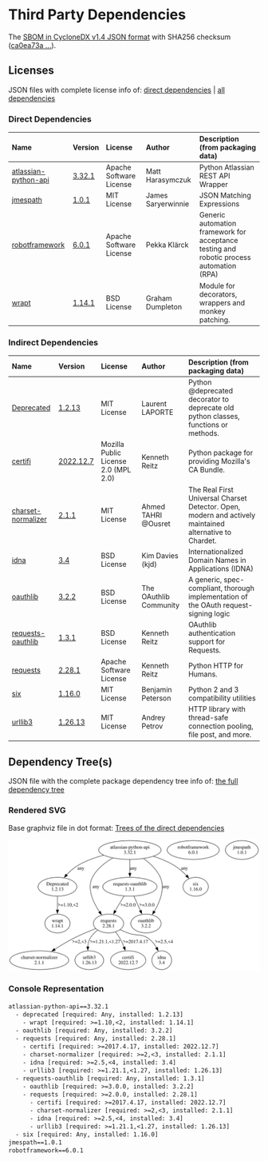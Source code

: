 # Third Party Dependencies

<!--[[[fill sbom_sha256()]]]-->
The [SBOM in CycloneDX v1.4 JSON format](https://github.com/sthagen/pilli/blob/default/sbom.json) with SHA256 checksum ([ca0ea73a ...](https://raw.githubusercontent.com/sthagen/pilli/default/sbom.json.sha256 "sha256:ca0ea73ac9b8223d4d720ad0883c1609e5d1d81f573ac41a87a39242854eb814")).
<!--[[[end]]] (checksum: 2a5b5b8e8df267ce798590cdb386de22)-->
## Licenses 

JSON files with complete license info of: [direct dependencies](direct-dependency-licenses.json) | [all dependencies](all-dependency-licenses.json)

### Direct Dependencies

<!--[[[fill direct_dependencies_table()]]]-->
| Name                                                                          | Version                                                         | License                 | Author             | Description (from packaging data)                                                        |
|:------------------------------------------------------------------------------|:----------------------------------------------------------------|:------------------------|:-------------------|:-----------------------------------------------------------------------------------------|
| [atlassian-python-api](https://github.com/atlassian-api/atlassian-python-api) | [3.32.1](https://pypi.org/project/atlassian-python-api/3.32.1/) | Apache Software License | Matt Harasymczuk   | Python Atlassian REST API Wrapper                                                        |
| [jmespath](https://github.com/jmespath/jmespath.py)                           | [1.0.1](https://pypi.org/project/jmespath/1.0.1/)               | MIT License             | James Saryerwinnie | JSON Matching Expressions                                                                |
| [robotframework](https://robotframework.org)                                  | [6.0.1](https://pypi.org/project/robotframework/6.0.1/)         | Apache Software License | Pekka Klärck       | Generic automation framework for acceptance testing and robotic process automation (RPA) |
| [wrapt](https://github.com/GrahamDumpleton/wrapt)                             | [1.14.1](https://pypi.org/project/wrapt/1.14.1/)                | BSD License             | Graham Dumpleton   | Module for decorators, wrappers and monkey patching.                                     |
<!--[[[end]]] (checksum: 770ce4bc328444e5e7d092a7b1498fad)-->

### Indirect Dependencies

<!--[[[fill indirect_dependencies_table()]]]-->
| Name                                                               | Version                                                     | License                              | Author                 | Description (from packaging data)                                                                       |
|:-------------------------------------------------------------------|:------------------------------------------------------------|:-------------------------------------|:-----------------------|:--------------------------------------------------------------------------------------------------------|
| [Deprecated](https://github.com/tantale/deprecated)                | [1.2.13](https://pypi.org/project/Deprecated/1.2.13/)       | MIT License                          | Laurent LAPORTE        | Python @deprecated decorator to deprecate old python classes, functions or methods.                     |
| [certifi](https://github.com/certifi/python-certifi)               | [2022.12.7](https://pypi.org/project/certifi/2022.12.7/)    | Mozilla Public License 2.0 (MPL 2.0) | Kenneth Reitz          | Python package for providing Mozilla's CA Bundle.                                                       |
| [charset-normalizer](https://github.com/ousret/charset_normalizer) | [2.1.1](https://pypi.org/project/charset-normalizer/2.1.1/) | MIT License                          | Ahmed TAHRI @Ousret    | The Real First Universal Charset Detector. Open, modern and actively maintained alternative to Chardet. |
| [idna](https://github.com/kjd/idna/blob/master/README.rst)         | [3.4](https://pypi.org/project/idna/3.4/)                   | BSD License                          | Kim Davies (kjd)       | Internationalized Domain Names in Applications (IDNA)                                                   |
| [oauthlib](https://github.com/oauthlib/oauthlib)                   | [3.2.2](https://pypi.org/project/oauthlib/3.2.2/)           | BSD License                          | The OAuthlib Community | A generic, spec-compliant, thorough implementation of the OAuth request-signing logic                   |
| [requests-oauthlib](https://github.com/requests/requests-oauthlib) | [1.3.1](https://pypi.org/project/requests-oauthlib/1.3.1/)  | BSD License                          | Kenneth Reitz          | OAuthlib authentication support for Requests.                                                           |
| [requests](https://requests.readthedocs.io)                        | [2.28.1](https://pypi.org/project/requests/2.28.1/)         | Apache Software License              | Kenneth Reitz          | Python HTTP for Humans.                                                                                 |
| [six](https://github.com/benjaminp/six)                            | [1.16.0](https://pypi.org/project/six/1.16.0/)              | MIT License                          | Benjamin Peterson      | Python 2 and 3 compatibility utilities                                                                  |
| [urllib3](https://urllib3.readthedocs.io/)                         | [1.26.13](https://pypi.org/project/urllib3/1.26.13/)        | MIT License                          | Andrey Petrov          | HTTP library with thread-safe connection pooling, file post, and more.                                  |
<!--[[[end]]] (checksum: f4da81afee710e1802c53b7c80b42602)-->

## Dependency Tree(s)

JSON file with the complete package dependency tree info of: [the full dependency tree](package-dependency-tree.json)

### Rendered SVG

Base graphviz file in dot format: [Trees of the direct dependencies](package-dependency-tree.dot.txt)

<img src="./package-dependency-tree.svg" alt="Trees of the direct dependencies" title="Trees of the direct dependencies"/>

### Console Representation

<!--[[[fill dependency_tree_console_text()]]]-->
````console
atlassian-python-api==3.32.1
  - deprecated [required: Any, installed: 1.2.13]
    - wrapt [required: >=1.10,<2, installed: 1.14.1]
  - oauthlib [required: Any, installed: 3.2.2]
  - requests [required: Any, installed: 2.28.1]
    - certifi [required: >=2017.4.17, installed: 2022.12.7]
    - charset-normalizer [required: >=2,<3, installed: 2.1.1]
    - idna [required: >=2.5,<4, installed: 3.4]
    - urllib3 [required: >=1.21.1,<1.27, installed: 1.26.13]
  - requests-oauthlib [required: Any, installed: 1.3.1]
    - oauthlib [required: >=3.0.0, installed: 3.2.2]
    - requests [required: >=2.0.0, installed: 2.28.1]
      - certifi [required: >=2017.4.17, installed: 2022.12.7]
      - charset-normalizer [required: >=2,<3, installed: 2.1.1]
      - idna [required: >=2.5,<4, installed: 3.4]
      - urllib3 [required: >=1.21.1,<1.27, installed: 1.26.13]
  - six [required: Any, installed: 1.16.0]
jmespath==1.0.1
robotframework==6.0.1
````
<!--[[[end]]] (checksum: 69fcc82f4c05a8da6e7ada6ca4bbedaa)-->
